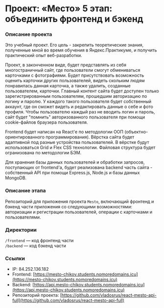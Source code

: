 # Проект: «Место» 5 этап: объединить фронтенд и бэкенд

### Описание проекта

Это учебный проект. Его цель - закрепить теоретические знания, полученные мной во время обучения в Яндекс.Практикуме, и получить практический опыт веб-разработки.

Проект, в законченном виде, будет представлять из себя многостраничный сайт, где пользователи смогут обмениваться карточками с фотографиями. Будет присутствовать возможность оценить карточки других пользователей, видеть скольким людям понравилась данная карточка, а также удалить, созданные пользователем, карточки. Главный контент сайта будет доступен только зарегистрированным пользователям, прошедшим авторизацию по логину и паролю. У каждого такого пользователя будет собственный аккаунт, где он сможет видеть и редактировать данные о себе и фото профиля. Чтобы пользователю каждый раз не вводить логин и пароль, сайт будет "помнить" авторизованного пользователя при помощи cookie-файлов браузера пользователя.

Frontend будет написан на React'е по методологии ООП (объектно-ориентированного программирования). Вёрстка сайта будет адаптивной под разные устройства пользователей. В вёрстке будут использоваться Grid и Flex CSS технологии. Файловая структура будет огранизована по методологии БЭМ.

Для хранения базы данных пользователей и обработки запросов, поступающих от frontend'а, будет реализована backend часть сайта - собственный API при помощи Express.js, Node.js и базы данных MongoDB.

### Описание этапа

Репозиторий для приложения проекта `Mesto`, включающий фронтенд и бэкенд части приложения со следующими возможностями: авторизации и регистрации пользователей, операции с карточками и пользователями.

### Директории

`/frontend` — код фронтенд части   
`/backend` — код бэкенд части   

### Cсылки
- IP: 84.252.136.182
- Frontend: [https://mesto-chikov.students.nomoredomains.icu](https://mesto-chikov.students.nomoredomains.icu)
- Backend: [https://api.mesto-chikov.students.nomoredomains.icu](https://api.mesto-chikov.students.nomoredomains.icu)
- Репозиторий проекта: [https://github.com/vladosrus/react-mesto-api-full](https://github.com/vladosrus/react-mesto-api-full)
